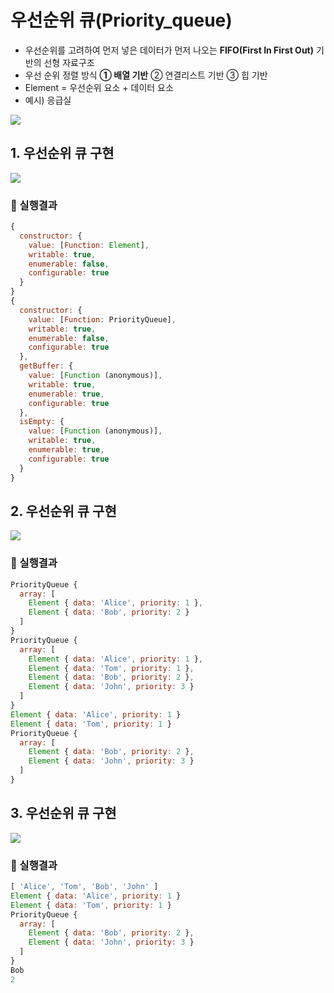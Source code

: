 # 우선순위 큐(Priority_queue)
- 우선순위를 고려하여 먼저 넣은 데이터가 먼저 나오는 **FIFO(First In First Out)** 기반의 선형 자료구조
- 우선 순위 정렬 방식 **① 배열 기반** ② 연결리스트 기반 ③ 힙 기반
- Element = 우선순위 요소 + 데이터 요소
- 예시) 응급실

![](./Priority_queue/images/priority.png)


## 1. 우선순위 큐 구현
![](./Priority_queue/images/1.png)

### 🧪 실행결과


``` javascript
{
  constructor: {
    value: [Function: Element],
    writable: true,
    enumerable: false,
    configurable: true
  }
}
{
  constructor: {
    value: [Function: PriorityQueue],
    writable: true,
    enumerable: false,
    configurable: true
  },
  getBuffer: {
    value: [Function (anonymous)],
    writable: true,
    enumerable: true,
    configurable: true
  },
  isEmpty: {
    value: [Function (anonymous)],
    writable: true,
    enumerable: true,
    configurable: true
  }
}
```

## 2. 우선순위 큐 구현
![](./Priority_queue/images/2.png)


### 🧪 실행결과

``` javascript
PriorityQueue {
  array: [
    Element { data: 'Alice', priority: 1 },
    Element { data: 'Bob', priority: 2 }   
  ]
}
PriorityQueue {
  array: [     
    Element { data: 'Alice', priority: 1 },
    Element { data: 'Tom', priority: 1 },
    Element { data: 'Bob', priority: 2 },
    Element { data: 'John', priority: 3 }
  ]
}
Element { data: 'Alice', priority: 1 }
Element { data: 'Tom', priority: 1 }
PriorityQueue {
  array: [
    Element { data: 'Bob', priority: 2 },
    Element { data: 'John', priority: 3 }
  ]
}              
```


## 3. 우선순위 큐 구현
![](./Priority_queue/images/3.png)

### 🧪 실행결과


``` javascript
[ 'Alice', 'Tom', 'Bob', 'John' ]
Element { data: 'Alice', priority: 1 }   
Element { data: 'Tom', priority: 1 }     
PriorityQueue {
  array: [
    Element { data: 'Bob', priority: 2 },
    Element { data: 'John', priority: 3 }
  ]
}
Bob
2
```




